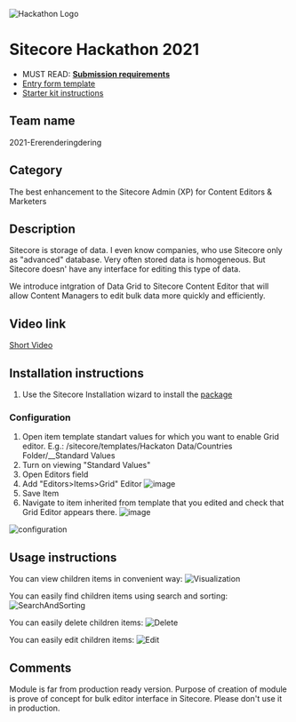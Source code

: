 ![Hackathon Logo](docs/images/hackathon.png?raw=true "Hackathon Logo")
# Sitecore Hackathon 2021

- MUST READ: **[Submission requirements](SUBMISSION_REQUIREMENTS.md)**
- [Entry form template](ENTRYFORM.md)
- [Starter kit instructions](STARTERKIT_INSTRUCTIONS.md)
  
## Team name
2021-Ererenderingdering

## Category
The best enhancement to the Sitecore Admin (XP) for Content Editors & Marketers

## Description

Sitecore is storage of data. I even know companies, who use Sitecore only as "advanced" database. Very often stored data is homogeneous. But Sitecore doesn' have any interface for editing this type of data. 

We introduce intgration of Data Grid to Sitecore Content Editor that will allow Content Managers to edit bulk data more quickly and efficiently.

## Video link
[Short Video](https://www.youtube.com/watch?v=NjKQJDqYUu4&ab_channel=antontishchenko)



## Installation instructions
1. Use the Sitecore Installation wizard to install the [package](package.zip)

### Configuration

1. Open item template standart values for which you want to enable Grid editor. E.g.: /sitecore/templates/Hackaton Data/Countries Folder/__Standard Values
2. Turn on viewing "Standard Values"
3. Open Editors field
4. Add "Editors>Items>Grid" Editor
![image](https://user-images.githubusercontent.com/647813/110219747-ae233000-7ec9-11eb-9276-b04d0dd72ee3.png)
5. Save Item
6. Navigate to item inherited from template that you edited and check that Grid Editor appears there.
![image](https://user-images.githubusercontent.com/647813/110219793-f93d4300-7ec9-11eb-934c-7ce2c254ef56.png)

![configuration](https://user-images.githubusercontent.com/647813/110221891-6c00eb00-7ed7-11eb-9503-f7cbdad7bef9.gif)

## Usage instructions

You can view children items in convenient way:
![Visualization](https://user-images.githubusercontent.com/647813/110221990-f0ec0480-7ed7-11eb-969b-a11fba95a34c.gif)

You can easily find children items using search and sorting:
![SearchAndSorting](https://user-images.githubusercontent.com/647813/110222091-740d5a80-7ed8-11eb-8cd3-39eb4597da2f.gif)

You can easily delete children items:
![Delete](https://user-images.githubusercontent.com/647813/110222231-6d331780-7ed9-11eb-8864-ff1e80ce83d1.gif)

You can easily edit children items:
![Edit](https://user-images.githubusercontent.com/647813/110222246-7fad5100-7ed9-11eb-8d97-62d8905072dd.gif)


## Comments

Module is far from production ready version. Purpose of creation of module is prove of concept for bulk editor interface in Sitecore.
Please don't use it in production.
